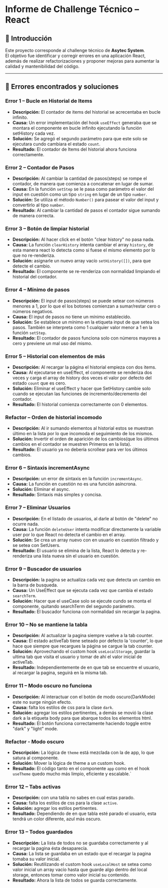 # Informe de Challenge Técnico – React

## 📌 Introducción
Este proyecto corresponde al challenge técnico de **Asytec System**.  
El objetivo fue identificar y corregir errores en una aplicación React, además de realizar refactorizaciones y proponer mejoras para aumentar la calidad y mantenibilidad del código.

---

## 🐞 Errores encontrados y soluciones

### Error 1 – Bucle en Historial de Items
- **Descripción:** El contador de items del historial se acrecentaba en bucle infinito.  
- **Causa:** Un error implementación del hook `useEffect` generaba que se montara el componente en bucle infinito ejecutando la función setHistory cada vez.  
- **Solución:** Se agregó el segundo parámetro para que este solo se ejecutara cundo cambiara el estado `count`.  
- **Resultado:** El contador de Items del historial ahora funciona correctamente.  

### Error 2 – Contador de Pasos
- **Descripción:** Al cambiar la cantidad de pasos(steps) se rompe el contador, de manera que comienza a concatenar en lugar de sumar.  
- **Causa:** En la función `setStep` se le pasa como parámetro el valor del input en cuestión como un tipo `string` en lugar de un tipo `number`.  
- **Solución:** Se utiliza el método `Number()` para pasear el valor del input y convertirlo al tipo `number`.  
- **Resultado:** Al cambiar la cantidad de pasos el contador sigue sumando de manera correcta.

### Error 3 – Botón de limpiar historial
- **Descripción:** Al hacer click en el botón "clear history" no pasa nada.
- **Causa:** La función `clearHistory` intenta cambiar el array `history`, de esta manera react lo detecta como si fuese el mismo elemento por lo que no re-renderiza.
- **Solución:** asignarle un nuevo array vacío `setHistory([])`, para que detecte el cambio.
- **Resultado:** El componente se re-renderiza con normalidad limpiando el historial del contador.

### Error 4 – Mínimo de pasos
- **Descripción:** El input de pasos(steps) se puede setear con números menores a 1, por lo que el los botones comienzan a sumar/restar cero o números negativos.
- **Causa:** El input de pasos no tiene un mínimo establecido.
- **Solución:** Se establece un mínimo en la etiqueta input de que setea los pasos. También se interpreta como 1 cualquier valor menor a 1 en la función `setStep`.
- **Resultado:** El contador de pasos funciona solo con números mayores a cero y previene un mal uso del mismo.

### Error 5 – Historial con elementos de más
- **Descripción:** Al recargar la página el historial empieza con dos items.
- **Causa:** Al ejecutarse en useEffect, el componente se renderiza dos veces y carga el array de history dos veces el valor por defecto del estado `count` que es cero.
- **Solución:** Eliminar el useEffect y hacer que SetHistory cambie solo cuando se ejecutan las funciones de incremento/decremento del contador.
- **Resultado:** El historial comienza correctamente con 0 elementos.

### Refactor – Orden de historial incomodo
- **Descripción:** Al ir sumando elementos al historial estos se muestran último en la lista por lo que incomoda el seguimiento de los mismos.
- **Solución:** Invertir el orden de aparición de los cambios(que los últimos cambios en el contador se muestren Primeros en la lista).
- **Resultado:** El usuario ya no debería scrollear para ver los últimos cambios.

### Error 6 – Sintaxis incrementAsync
- **Descripción:** un error de sintaxis en la función `incrementAsync`.
- **Causa:** La función en cuestión no es una función asíncrona.
- **Solución:** Eliminar el async.
- **Resultado:** Sintaxis más simples y concisa.

### Error 7 – Eliminar Usuarios
- **Descripción:** En el listado de usuarios, al darle al botón de "delete" no ocurre nada.
- **Causa:** La función `deleteUser` intenta modificar directamente la variable user por lo que React no detecta el cambio en el array.
- **Solución:** Se crea un array nuevo con en usuario en cuestión filtrado y se setea con SetUsers.
- **Resultado:** El usuario se elimina de la lista, React lo detecta y re-renderiza una lista nueva sin el usuario en cuestión.

### Error 9 – Buscador de usuarios
- **Descripción:** la pagina se actualiza cada vez que detecta un cambio en la barra de busqueda.
- **Causa:** Un UseEffect que se ejecuta cada vez que cambia el estado `searchTerm`.
- **Solución:** Hacer que el useCase solo se ejecute cundo se monta el componente, quitando searchTerm del segundo parámetro.
- **Resultado:** El buscador funciona con normalidad sin recargar la pagina.

### Error 10 – No se mantiene la tabla
- **Descripción:** Al actualizar la pagina siempre vuelve a la tab counter.
- **Causa:** El estado activeTab tiene seteado por defecto la 'counter', lo que hace que siempre que recargues la página se cargue la tab counter.
- **Solución:** Aprovechando el custom hook `useLocalStorage`, guardar la ultima tab que visita el usuario y tomar de ahí el valor inicial de activeTab.
- **Resultado:** Independientemente de en que tab se encuentre el usuario, al recargar la pagina, seguirá en la misma tab.

### Error 11 – Modo oscuro no funciona
- **Descripción:** Al interactuar con el botón de modo oscuro(DarkMode) este no surge ningún efecto.
- **Causa:** falta los estilos de css para la clase `dark`.
- **Solución:** agregar los estilos pertinentes, a demás se movió la clase dark a la etiqueta body para que abarque todos los elementos html.
- **Resultado:** El botón funciona correctamente haciendo toggle entre "dark" y "light" mode.

### Refactor - Modo oscuro
- **Descripción:** La lógica de `theme` está mezclada con la de app, lo que satura al componente.
- **Solución:** Mover la lógica de theme a un custom hook.
- **Resultado:** El código tanto en el componente `app` como en el hook `useTheme` quedo mucho más limpio, eficiente y escalable.`

### Error 12 – Tabs activas
- **Descripción:** con una tabla no sabes en cual estas parado.
- **Causa:** falta los estilos de css para la clase `active`.
- **Solución:** agregar los estilos pertinentes.
- **Resultado:** Dependiendo de en que tabla esté parado el usuario, esta tendrá un color diferente, azul más oscuro.

### Error 13 – Todos guardados
- **Descripción:** La lista de todos no se guardaba correctamente y al recargar la pagina ésta desaparecía.
- **Causa:** La lista se guardaba en un estado que el recargar la pagina tomaba su valor inicial.
- **Solución:** Reutilizando el custom hook `useLocalHost` se setea como valor inicial un array vacío hasta que guarde algo dentro del local storage, entonces tomar como valor inicial su contenido.
- **Resultado:** Ahora la lista de todos se guarda correctamente.


